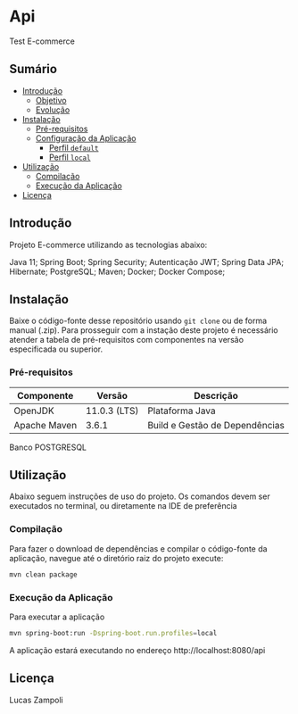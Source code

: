 # Api 
Test E-commerce

## Sumário

* [Introdução](#introdução)
  + [Objetivo](#objetivo)
  + [Evolução](#evolução)
* [Instalação](#instalação)
  + [Pré-requisitos](#pré-requisitos)
  + [Configuração da Aplicação](#configuração-da-aplicação)
    - [Perfil `default`](#perfil-default)
    - [Perfil `local`](#perfil-local)
* [Utilização](#utilização)
  + [Compilação](#compilação)
  + [Execução da Aplicação](#execução-da-aplicação)
* [Licença](#licença)

## Introdução
Projeto E-commerce utilizando as tecnologias abaixo:

Java 11;
Spring Boot;
Spring Security;
Autenticação JWT;
Spring Data JPA;
Hibernate;
PostgreSQL;
Maven;
Docker;
Docker Compose;


## Instalação

Baixe o código-fonte desse repositório usando `git clone` ou de forma manual (.zip).
Para prosseguir com a instação deste projeto é necessário atender a tabela de pré-requisitos com componentes na versão
especificada ou superior.

### Pré-requisitos

| Componente   | Versão       | Descrição                      |
|--------------|--------------|--------------------------------|
| OpenJDK      | 11.0.3 (LTS) | Plataforma Java                |
| Apache Maven | 3.6.1        | Build e Gestão de Dependências |

Banco POSTGRESQL


## Utilização

Abaixo seguem instruções de uso do projeto. Os comandos devem ser executados no terminal, ou diretamente na IDE de preferência

### Compilação

Para fazer o download de dependências e compilar o código-fonte da aplicação, navegue até o diretório raiz do projeto execute:

```bash
mvn clean package
```

### Execução da Aplicação

Para executar a aplicação

```bash
mvn spring-boot:run -Dspring-boot.run.profiles=local
```

A aplicação estará executando no endereço http://localhost:8080/api


## Licença
Lucas Zampoli
